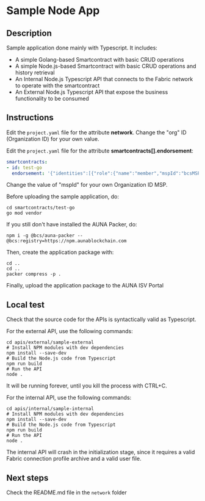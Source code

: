 # Sample Node App

## Description

Sample application done mainly with Typescript. It includes:
- A simple Golang-based Smartcontract with basic CRUD operations
- A simple Node.js-based Smartcontract with basic CRUD operations and history retrieval
- An Internal Node.js Typescript API that connects to the Fabric network to operate with the smartcontract
- An External Node.js Typescript API that expose the business functionality to be consumed

## Instructions

Edit the `project.yaml` file for the attribute __network__. Change the "org" ID (Organization ID) for your own value.

Edit the `project.yaml` file for the attribute __smartcontracts[].endorsement__:
```yaml
smartcontracts:
- id: test-go
  endorsement: '{"identities":[{"role":{"name":"member","mspId":"bcsMSP"}}],"policy":{"signed-by":0}}'
```
Change the value of "mspId" for your own Organization ID MSP.

Before uploading the sample application, do:
```shell
cd smartcontracts/test-go
go mod vendor
```

If you still don't have installed the AUNA Packer, do:
```shell
npm i -g @bcs/auna-packer --@bcs:registry=https://npm.aunablockchain.com
```

Then, create the application package with:
```shell
cd ..
cd ..
packer compress -p .
```

Finally, upload the application package to the AUNA ISV Portal

## Local test

Check that the source code for the APIs is syntactically valid as Typescript.

For the external API, use the following commands:
```shell
cd apis/external/sample-external
# Install NPM modules with dev dependencies
npm install --save-dev
# Build the Node.js code from Typescript
npm run build
# Run the API
node .
```

It will be running forever, until you kill the process with CTRL+C.

For the internal API, use the following commands:
```shell
cd apis/internal/sample-internal
# Install NPM modules with dev dependencies
npm install --save-dev
# Build the Node.js code from Typescript
npm run build
# Run the API
node .
```

The internal API will crash in the initialization stage, since it requires a valid Fabric connection profile archive and a valid user file.

## Next steps

Check the README.md file in the `network` folder